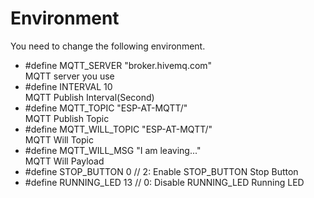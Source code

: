 # Environment
You need to change the following environment.

- #define MQTT_SERVER     "broker.hivemq.com"   
MQTT server you use   
- #define INTERVAL        10   
MQTT Publish Interval(Second)   
- #define MQTT_TOPIC      "ESP-AT-MQTT/"   
MQTT Publish Topic   
- #define MQTT_WILL_TOPIC "ESP-AT-MQTT/"   
MQTT Will Topic   
- #define MQTT_WILL_MSG   "I am leaving..."   
MQTT Will Payload   
- #define STOP_BUTTON     0  // 2: Enable  STOP_BUTTON 
Stop Button   
- #define RUNNING_LED     13 // 0: Disable RUNNING_LED
Running LED   


